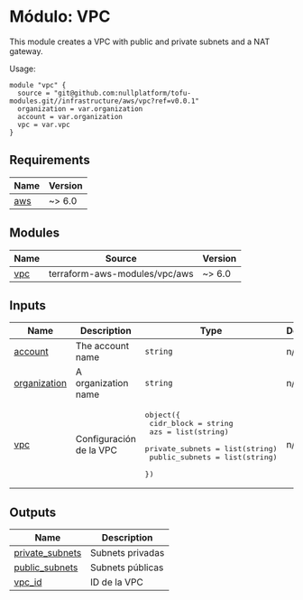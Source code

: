 # Módulo: VPC

This module creates a VPC with public and private subnets and a NAT gateway.

Usage:


```
module "vpc" {
  source = "git@github.com:nullplatform/tofu-modules.git//infrastructure/aws/vpc?ref=v0.0.1"
  organization = var.organization
  account = var.organization
  vpc = var.vpc
}
```


<!-- BEGIN_TF_DOCS -->
## Requirements

| Name | Version |
|------|---------|
| <a name="requirement_aws"></a> [aws](#requirement\_aws) | ~> 6.0 |

## Modules

| Name | Source | Version |
|------|--------|---------|
| <a name="module_vpc"></a> [vpc](#module\_vpc) | terraform-aws-modules/vpc/aws | ~> 6.0 |

## Inputs

| Name | Description | Type | Default | Required |
|------|-------------|------|---------|:--------:|
| <a name="input_account"></a> [account](#input\_account) | The account name | `string` | n/a | yes |
| <a name="input_organization"></a> [organization](#input\_organization) | A organization name | `string` | n/a | yes |
| <a name="input_vpc"></a> [vpc](#input\_vpc) | Configuración de la VPC | <pre>object({<br/>    cidr_block      = string<br/>    azs             = list(string)<br/>    private_subnets = list(string)<br/>    public_subnets  = list(string)<br/>  })</pre> | n/a | yes |

## Outputs

| Name | Description |
|------|-------------|
| <a name="output_private_subnets"></a> [private\_subnets](#output\_private\_subnets) | Subnets privadas |
| <a name="output_public_subnets"></a> [public\_subnets](#output\_public\_subnets) | Subnets públicas |
| <a name="output_vpc_id"></a> [vpc\_id](#output\_vpc\_id) | ID de la VPC |
<!-- END_TF_DOCS -->